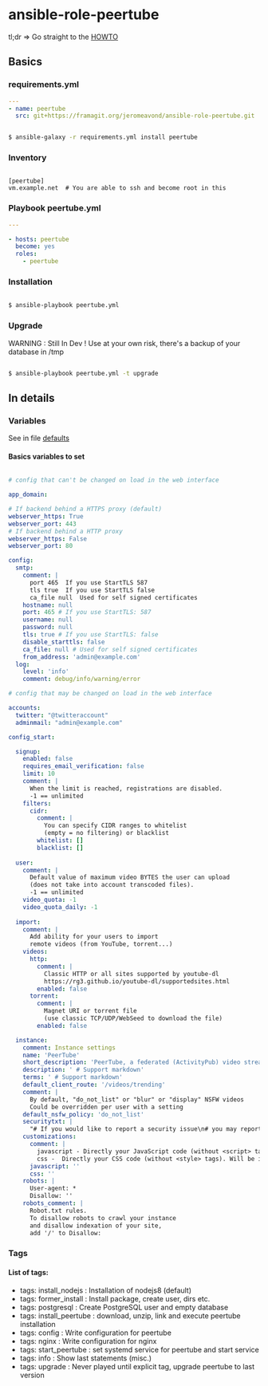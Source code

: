 # ansible-role-peertube

tl;dr => Go straight to the [HOWTO](HOWTO.md)

## Basics

### requirements.yml

```yaml
---
- name: peertube
  src: git+https://framagit.org/jeromeavond/ansible-role-peertube.git

```

```bash

$ ansible-galaxy -r requirements.yml install peertube

```

### Inventory

```dosini

[peertube]
vm.example.net	# You are able to ssh and become root in this 

```

### Playbook peertube.yml

```yaml
---

- hosts: peertube
  become: yes
  roles:
    - peertube

```

### Installation

```bash

$ ansible-playbook peertube.yml

```

### Upgrade

WARNING : Still In Dev ! Use at your own risk, there's a backup of your database in /tmp 

```bash

$ ansible-playbook peertube.yml -t upgrade

```

## In details

### Variables

See in file [defaults](defaults/main.yml)

#### Basics variables to set

```yaml

# config that can't be changed on load in the web interface

app_domain:

# If backend behind a HTTPS proxy (default)
webserver_https: True
webserver_port: 443
# If backend behind a HTTP proxy
webserver_https: False
webserver_port: 80

config:
  smtp:
    comment: |
      port 465  If you use StartTLS 587
      tls true  If you use StartTLS false
      ca_file null  Used for self signed certificates
    hostname: null
    port: 465 # If you use StartTLS: 587
    username: null
    password: null
    tls: true # If you use StartTLS: false
    disable_starttls: false
    ca_file: null # Used for self signed certificates
    from_address: 'admin@example.com'
  log:
    level: 'info' 
    comment: debug/info/warning/error

# config that may be changed on load in the web interface

accounts:
  twitter: "@twitteraccount"
  adminmail: "admin@example.com"

config_start:

  signup:
    enabled: false
    requires_email_verification: false
    limit: 10 
    comment: |
      When the limit is reached, registrations are disabled.
      -1 == unlimited
    filters:
      cidr: 
        comment: |
          You can specify CIDR ranges to whitelist 
          (empty = no filtering) or blacklist
        whitelist: []
        blacklist: []
  
  user:
    comment: |
      Default value of maximum video BYTES the user can upload
      (does not take into account transcoded files).
      -1 == unlimited
    video_quota: -1
    video_quota_daily: -1
  
  import:
    comment: |
      Add ability for your users to import 
      remote videos (from YouTube, torrent...)
    videos:
      http: 
        comment: |
          Classic HTTP or all sites supported by youtube-dl 
          https://rg3.github.io/youtube-dl/supportedsites.html
        enabled: false
      torrent: 
        comment: |
          Magnet URI or torrent file 
          (use classic TCP/UDP/WebSeed to download the file)
        enabled: false

  instance:
    comment: Instance settings
    name: 'PeerTube'
    short_description: 'PeerTube, a federated (ActivityPub) video streaming platform using P2P (BitTorrent) directly in the web browser with WebTorrent and Angular.'
    description: ' # Support markdown'
    terms: ' # Support markdown'
    default_client_route: '/videos/trending'
    comment: |
      By default, "do_not_list" or "blur" or "display" NSFW videos
      Could be overridden per user with a setting
    default_nsfw_policy: 'do_not_list'
    securitytxt: |
      "# If you would like to report a security issue\n# you may report it to:\nContact: https://github.com/Chocobozzz/PeerTube/blob/develop/SECURITY.md\nContact: mailto:{{ accounts.adminmail }}"
    customizations:
      comment: |
        javascript - Directly your JavaScript code (without <script> tags).  Will be eval at runtime
        css -  Directly your CSS code (without <style> tags). Will be injected at runtime
      javascript: '' 
      css: '' 
    robots: |
      User-agent: *
      Disallow: ''
    robots_comment: |
      Robot.txt rules. 
      To disallow robots to crawl your instance 
      and disallow indexation of your site, 
      add '/' to Disallow:
```

### Tags

#### List of tags:

* tags: install_nodejs           : Installation of nodejs8 (default)
* tags: former_install           : Install package, create user, dirs etc.
* tags: postgresql               : Create PostgreSQL user and empty database
* tags: install_peertube         : download, unzip, link and execute peertube installation
* tags: config                   : Write configuration for peertube 
* tags: nginx                    : Write configuration for nginx 
* tags: start_peertube           : set systemd service for peertube and start service
* tags: info                     : Show last statements (misc.)
* tags: upgrade                  : Never played until explicit tag, upgrade peertube to last version

